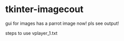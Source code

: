 # tkinter-imagecout
gui for images
has a parrot image now!
pls see output!

steps to use vplayer_1.txt
